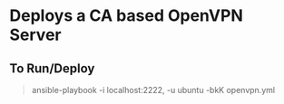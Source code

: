 # Deploys a CA based OpenVPN Server

## To Run/Deploy

> ansible-playbook -i localhost:2222, -u ubuntu -bkK openvpn.yml
